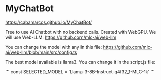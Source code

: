 # MyChatBot

https://cabamarcos.github.io/MyChatBot/

Free to use AI Chatbot with no backend calls.
Created with WebGPU. We will use Web-LLM: https://github.com/mlc-ai/web-llm

You can change the model with any in this file: https://github.com/mlc-ai/web-llm/blob/main/src/config.ts

The best model available is llama3. You can change it in the script.js file:

'''
const SELECTED_MODEL = 'Llama-3-8B-Instruct-q4f32_1-MLC-1k'
'''
